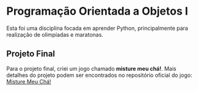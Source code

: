 # Programação Orientada a Objetos I
Esta foi uma disciplina focada em aprender Python, principalmente para realização de olimpíadas e maratonas.

## Projeto Final

Para o projeto final, criei um jogo chamado **misture meu chá!**. Mais detalhes do projeto podem ser encontrados no repositório oficial do jogo: [Misture Meu Chá!](https://github.com/pehqge/Misture-Meu-Cha)
